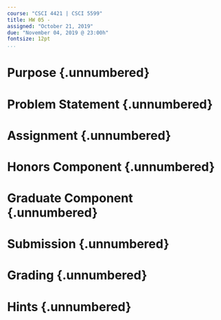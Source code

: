 ```yaml
---
course: "CSCI 4421 | CSCI 5599"
title: HW 05 -
assigned: "October 21, 2019"
due: "November 04, 2019 @ 23:00h"
fontsize: 12pt
...
```


# Purpose {.unnumbered}

# Problem Statement {.unnumbered}

# Assignment {.unnumbered}

# Honors Component {.unnumbered}

# Graduate Component {.unnumbered}

# Submission {.unnumbered}

# Grading {.unnumbered}

# Hints {.unnumbered}

